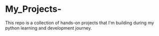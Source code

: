 # My_Projects-
This repo is a collection of hands-on projects that I'm building during my python learning and development journey.
